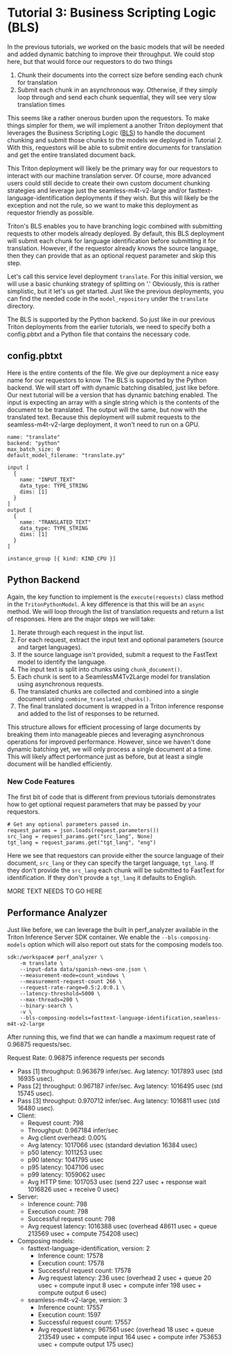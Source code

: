 # Tutorial 3: Business Scripting Logic (BLS)
In the previous tutorials, we worked on the basic models that will be needed and added
dynamic batching to improve their throughput. We could stop here, but that would force
our requestors to do two things

1. Chunk their documents into the correct size before sending each chunk for
   translation
2. Submit each chunk in an asynchronous way. Otherwise, if they simply loop through
   and send each chunk sequential, they will see very slow translation times

This seems like a rather onerous burden upon the requestors. To make things simpler for
them, we will implement a another Triton deployment that leverages the Business
Scripting Logic
([BLS](https://docs.nvidia.com/deeplearning/triton-inference-server/user-guide/docs/python_backend/README.html#business-logic-scripting))
to handle the document chunking and submit those chunks to the models we deployed in
Tutorial 2. With this, requestors will be able to submit entire documents for
translation and get the entire translated document back.

This Triton deployment will likely be the primary way for our requestors to interact
with our machine translation server. Of course, more advanced users could still decide
to create their own custom document chunking strategies and leverage just the
seamless-m4t-v2-large and/or fasttext-language-identification deployments if they wish.
But this will likely be the exception and not the rule, so we want to make this
deployment as requestor friendly as possible.

Triton's BLS enables you to have branching logic combined with submitting requests to
other models already deployed. By default, this BLS deployment will submit each chunk
for language identification before submitting it for translation. However, if the
requestor already knows the source language, then they can provide that as an optional
request parameter and skip this step.

Let's call this service level deployment `translate`. For this initial version, we will
use a basic chunking strategy of splitting on '.' Obviously, this is rather simplistic,
but it let's us get started. Just like the previous deployments, you can find the
needed code in the `model_repository` under the `translate` directory.

The BLS is supported by the Python backend. So just like in our previous Triton
deployments from the earlier tutorials, we need to specify both a config.pbtxt and a
Python file that contains the necessary code.

## config.pbtxt
Here is the entire contents of the file. We give our deployment a nice easy name for our
requestors to know. The BLS is supported by the Python backend. We will start off with
dynamic batching disabled, just like before. Our next tutorial will be a version that has
dynamic batching enabled. The input is expecting an array with a single string which is
the contents of the document to be translated. The output will the same, but now with
the translated text. Because this deployment will submit requests to the
seamless-m4t-v2-large deployment, it won't need to run on a GPU.

```
name: "translate"
backend: "python"
max_batch_size: 0
default_model_filename: "translate.py"

input [
  {
    name: "INPUT_TEXT"
    data_type: TYPE_STRING
    dims: [1]
  }
]
output [
  {
    name: "TRANSLATED_TEXT"
    data_type: TYPE_STRING
    dims: [1]
  }
]

instance_group [{ kind: KIND_CPU }]
```
## Python Backend
Again, the key function to implement is the `execute(requests)` class method in the
`TritonPythonModel`. A key difference is that this will be an `async` method. We will
loop through the list of translation requests and return a list of responses. Here are
the major steps we will take:

1. Iterate through each request in the input list.
2. For each request, extract the input text and optional parameters (source and target
   languages).
3. If the source language isn't provided, submit a request to the FastText model to
   identify the language.
4. The input text is split into chunks using `chunk_document()`.
5. Each chunk is sent to a SeamlessM4Tv2Large model for translation using asynchronous
   requests.
6. The translated chunks are collected and combined into a single document using
    `combine_translated_chunks()`.
7. The final translated document is wrapped in a Triton inference response and added to
   the list of responses to be returned.

This structure allows for efficient processing of large documents by breaking them into
manageable pieces and leveraging asynchronous operations for improved performance.
However, since we haven't done dynamic batching yet, we will only process a single
document at a time. This will likely affect performance just as before, but at least
a single document will be handled efficiently.

### New Code Features
The first bit of code that is different from previous tutorials demonstrates how to get
optional request parameters that may be passed by your requestors. 

```
# Get any optional parameters passed in.
request_params = json.loads(request.parameters())
src_lang = request_params.get("src_lang", None)
tgt_lang = request_params.get("tgt_lang", "eng")
```

Here we see that requestors can provide either the source language of their document,
`src_lang` or they can specify the target language, `tgt_lang`. If they don't provide
the `src_lang` each chunk will be submitted to FastText for identification. If they
don't provde a `tgt_lang` it defaults to English.

MORE TEXT NEEDS TO GO HERE


## Performance Analyzer
Just like before, we can leverage the built in perf_analyzer available in the Triton
Inference Server SDK container. We enable the `--bls-composing-models` option which
will also report out stats for the composing models too.

```
sdk:/workspace# perf_analyzer \
    -m translate \
    --input-data data/spanish-news-one.json \
    --measurement-mode=count_windows \
    --measurement-request-count 266 \
    --request-rate-range=0.5:2.0:0.1 \
    --latency-threshold=5000 \
    --max-threads=200 \
    --binary-search \
    -v \
    --bls-composing-models=fasttext-language-identification,seamless-m4t-v2-large
```

After running this, we find that we can handle a maximum request rate of 0.96875
requests/sec.

Request Rate: 0.96875 inference requests per seconds
  * Pass [1] throughput: 0.963679 infer/sec. Avg latency: 1017893 usec (std 16935 usec).
  * Pass [2] throughput: 0.967187 infer/sec. Avg latency: 1016495 usec (std 15745 usec).
  * Pass [3] throughput: 0.970712 infer/sec. Avg latency: 1016811 usec (std 16480 usec).
  * Client:
    * Request count: 798
    * Throughput: 0.967184 infer/sec
    * Avg client overhead: 0.00%
    * Avg latency: 1017066 usec (standard deviation 16384 usec)
    * p50 latency: 1011253 usec
    * p90 latency: 1041795 usec
    * p95 latency: 1047106 usec
    * p99 latency: 1059062 usec
    * Avg HTTP time: 1017053 usec (send 227 usec + response wait 1016826 usec + receive
      0 usec)
  * Server: 
    * Inference count: 798
    * Execution count: 798
    * Successful request count: 798
    * Avg request latency: 1016388 usec (overhead 48611 usec + queue 213569 usec +
      compute 754208 usec)
  * Composing models: 
    * fasttext-language-identification, version: 2
        * Inference count: 17578
        * Execution count: 17578
        * Successful request count: 17578
        * Avg request latency: 236 usec (overhead 2 usec + queue 20 usec + compute
          input 8 usec + compute infer 198 usec + compute output 6 usec)
    * seamless-m4t-v2-large, version: 3
        * Inference count: 17557
        * Execution count: 1597
        * Successful request count: 17557
        * Avg request latency: 967561 usec (overhead 18 usec + queue 213549 usec +
          compute input 164 usec + compute infer 753653 usec + compute output 175 usec)

